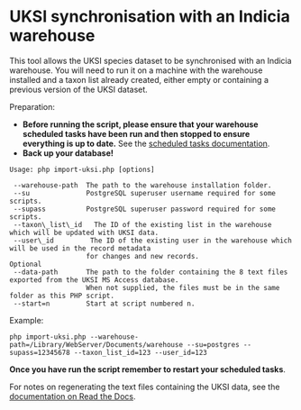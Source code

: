 # UKSI synchronisation with an Indicia warehouse

This tool allows the UKSI species dataset to be synchronised with an Indicia
warehouse. You will need to run it on a machine with the warehouse installed
and a taxon list already created, either empty or containing a previous version
of the UKSI dataset.

Preparation:

* **Before running the script, please ensure that your warehouse scheduled tasks
  have been run and then stopped to ensure everything is up to date.** See the
  [scheduled tasks documentation](http://indicia-docs.readthedocs.io/en/latest/administrating/warehouse/scheduled-tasks.html?highlight=scheduled).
* **Back up your database!**

```
Usage: php import-uksi.php [options]

 --warehouse-path  The path to the warehouse installation folder.
 --su              PostgreSQL superuser username required for some scripts.
 --supass          PostgreSQL superuser password required for some scripts.
 --taxon\_list\_id   The ID of the existing list in the warehouse which will be updated with UKSI data.
 --user\_id         The ID of the existing user in the warehouse which will be used in the record metadata
                   for changes and new records.
Optional
 --data-path       The path to the folder containing the 8 text files exported from the UKSI MS Access database.
                   When not supplied, the files must be in the same folder as this PHP script.
 --start=n         Start at script numbered n.
```

Example:
```
php import-uksi.php --warehouse-path=/Library/WebServer/Documents/warehouse --su=postgres --supass=12345678 --taxon_list_id=123 --user_id=123
```

**Once you have run the script remember to restart your scheduled tasks**.

For notes on regenerating the text files containing the UKSI data, see the
[documentation on Read the Docs](http://indicia-docs.readthedocs.io/en/latest/administrating/warehouse/importing-uksi.html?highlight=uksi).